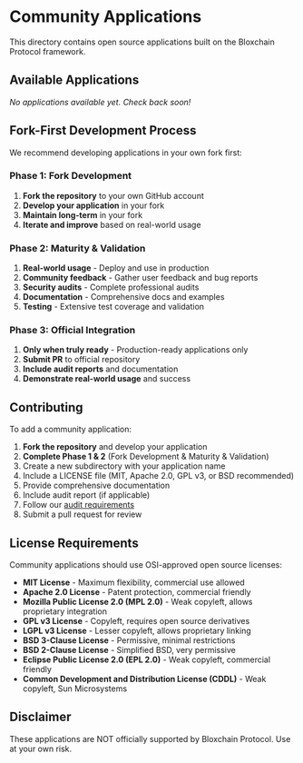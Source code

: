 # Community Applications

This directory contains open source applications built on the Bloxchain Protocol framework.

## Available Applications

*No applications available yet. Check back soon!*

## Fork-First Development Process

We recommend developing applications in your own fork first:

### Phase 1: Fork Development
1. **Fork the repository** to your own GitHub account
2. **Develop your application** in your fork
3. **Maintain long-term** in your fork
4. **Iterate and improve** based on real-world usage

### Phase 2: Maturity & Validation
1. **Real-world usage** - Deploy and use in production
2. **Community feedback** - Gather user feedback and bug reports
3. **Security audits** - Complete professional audits
4. **Documentation** - Comprehensive docs and examples
5. **Testing** - Extensive test coverage and validation

### Phase 3: Official Integration
1. **Only when truly ready** - Production-ready applications only
2. **Submit PR** to official repository
3. **Include audit reports** and documentation
4. **Demonstrate real-world usage** and success

## Contributing

To add a community application:

1. **Fork the repository** and develop your application
2. **Complete Phase 1 & 2** (Fork Development & Maturity & Validation)
3. Create a new subdirectory with your application name
4. Include a LICENSE file (MIT, Apache 2.0, GPL v3, or BSD recommended)
5. Provide comprehensive documentation
6. Include audit report (if applicable)
7. Follow our [audit requirements](../audit-requirements.md)
8. Submit a pull request for review

## License Requirements

Community applications should use OSI-approved open source licenses:

- **MIT License** - Maximum flexibility, commercial use allowed
- **Apache 2.0 License** - Patent protection, commercial friendly
- **Mozilla Public License 2.0 (MPL 2.0)** - Weak copyleft, allows proprietary integration
- **GPL v3 License** - Copyleft, requires open source derivatives
- **LGPL v3 License** - Lesser copyleft, allows proprietary linking
- **BSD 3-Clause License** - Permissive, minimal restrictions
- **BSD 2-Clause License** - Simplified BSD, very permissive
- **Eclipse Public License 2.0 (EPL 2.0)** - Weak copyleft, commercial friendly
- **Common Development and Distribution License (CDDL)** - Weak copyleft, Sun Microsystems

## Disclaimer

These applications are NOT officially supported by Bloxchain Protocol.
Use at your own risk.
